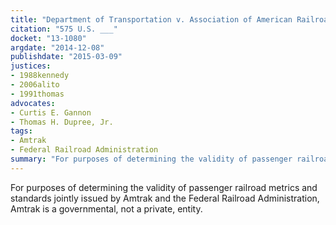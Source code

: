 ```yaml
---
title: "Department of Transportation v. Association of American Railroads"
citation: "575 U.S. ___"
docket: "13-1080"
argdate: "2014-12-08"
publishdate: "2015-03-09"
justices:
- 1988kennedy
- 2006alito
- 1991thomas
advocates:
- Curtis E. Gannon
- Thomas H. Dupree, Jr.
tags:
- Amtrak
- Federal Railroad Administration
summary: "For purposes of determining the validity of passenger railroad metrics and standards jointly issued by Amtrak and the Federal Railroad Administration, Amtrak is a governmental, not a private, entity."
---
```

For purposes of determining the validity of passenger railroad metrics and standards jointly issued by Amtrak and the Federal Railroad Administration, Amtrak is a governmental, not a private, entity.